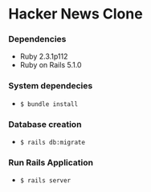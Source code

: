 # Hacker News Clone

### Dependencies
* Ruby 2.3.1p112
* Ruby on Rails 5.1.0

### System dependecies
* `$ bundle install`

### Database creation
* `$ rails db:migrate`

### Run Rails Application
* `$ rails server`
